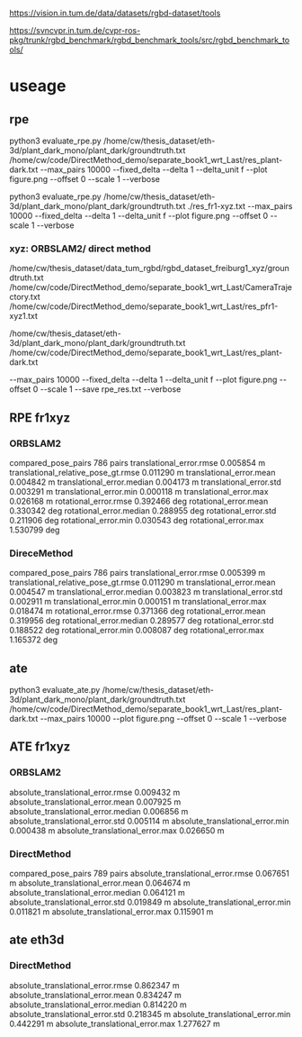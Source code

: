<https://vision.in.tum.de/data/datasets/rgbd-dataset/tools>

<https://svncvpr.in.tum.de/cvpr-ros-pkg/trunk/rgbd_benchmark/rgbd_benchmark_tools/src/rgbd_benchmark_tools/>

# useage

## rpe

python3 evaluate_rpe.py /home/cw/thesis_dataset/eth-3d/plant_dark_mono/plant_dark/groundtruth.txt /home/cw/code/DirectMethod_demo/separate_book1_wrt_Last/res_plant-dark.txt --max_pairs 10000 --fixed_delta  --delta 1 --delta_unit f --plot figure.png --offset 0 --scale 1 --verbose

python3 evaluate_rpe.py /home/cw/thesis_dataset/eth-3d/plant_dark_mono/plant_dark/groundtruth.txt ./res_fr1-xyz.txt --max_pairs 10000 --fixed_delta  --delta 1 --delta_unit f --plot figure.png --offset 0 --scale 1 --verbose

### xyz: ORBSLAM2/ direct method
/home/cw/thesis_dataset/data_tum_rgbd/rgbd_dataset_freiburg1_xyz/groundtruth.txt
/home/cw/code/DirectMethod_demo/separate_book1_wrt_Last/CameraTrajectory.txt
/home/cw/code/DirectMethod_demo/separate_book1_wrt_Last/res_pfr1-xyz1.txt

/home/cw/thesis_dataset/eth-3d/plant_dark_mono/plant_dark/groundtruth.txt
/home/cw/code/DirectMethod_demo/separate_book1_wrt_Last/res_plant-dark.txt

--max_pairs
10000
--fixed_delta
--delta
1
--delta_unit
f
--plot
figure.png
--offset
0
--scale
1
--save
rpe_res.txt
--verbose

## RPE fr1xyz
### ORBSLAM2
compared_pose_pairs 786 pairs
translational_error.rmse 0.005854 m
translational_relative_pose_gt.rmse 0.011290 m
translational_error.mean 0.004842 m
translational_error.median 0.004173 m
translational_error.std 0.003291 m
translational_error.min 0.000118 m
translational_error.max 0.026168 m
rotational_error.rmse 0.392466 deg
rotational_error.mean 0.330342 deg
rotational_error.median 0.288955 deg
rotational_error.std 0.211906 deg
rotational_error.min 0.030543 deg
rotational_error.max 1.530799 deg
### DireceMethod
compared_pose_pairs 786 pairs
translational_error.rmse 0.005399 m
translational_relative_pose_gt.rmse 0.011290 m
translational_error.mean 0.004547 m
translational_error.median 0.003823 m
translational_error.std 0.002911 m
translational_error.min 0.000151 m
translational_error.max 0.018474 m
rotational_error.rmse 0.371366 deg
rotational_error.mean 0.319956 deg
rotational_error.median 0.289577 deg
rotational_error.std 0.188522 deg
rotational_error.min 0.008087 deg
rotational_error.max 1.165372 deg




## ate

python3 evaluate_ate.py /home/cw/thesis_dataset/eth-3d/plant_dark_mono/plant_dark/groundtruth.txt /home/cw/code/DirectMethod_demo/separate_book1_wrt_Last/res_plant-dark.txt --max_pairs 10000 --plot figure.png --offset 0 --scale 1 --verbose



## ATE fr1xyz
### ORBSLAM2
absolute_translational_error.rmse 0.009432 m
absolute_translational_error.mean 0.007925 m
absolute_translational_error.median 0.006856 m
absolute_translational_error.std 0.005114 m
absolute_translational_error.min 0.000438 m
absolute_translational_error.max 0.026650 m
### DirectMethod
compared_pose_pairs 789 pairs
absolute_translational_error.rmse 0.067651 m
absolute_translational_error.mean 0.064674 m
absolute_translational_error.median 0.064121 m
absolute_translational_error.std 0.019849 m
absolute_translational_error.min 0.011821 m
absolute_translational_error.max 0.115901 m















## ate eth3d
### DirectMethod
absolute_translational_error.rmse 0.862347 m
absolute_translational_error.mean 0.834247 m
absolute_translational_error.median 0.814220 m
absolute_translational_error.std 0.218345 m
absolute_translational_error.min 0.442291 m
absolute_translational_error.max 1.277627 m